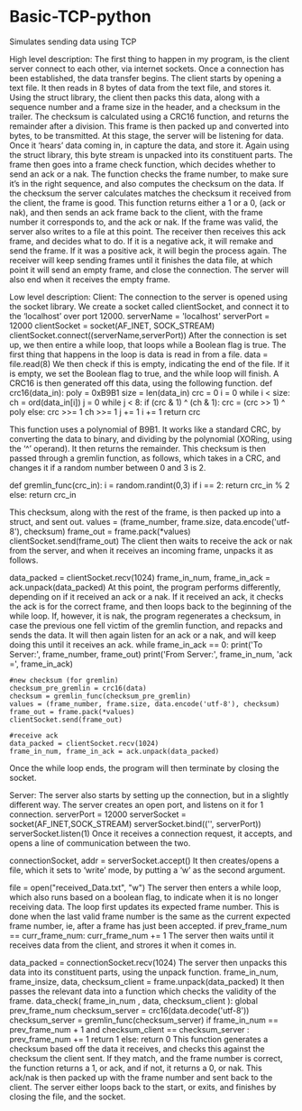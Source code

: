# Basic-TCP-python
Simulates sending data using TCP

High level description:
The first thing to happen in my program, is the client server connect to each other, via internet sockets. Once a connection has been established, the data transfer begins. The client starts by opening a text file. It then reads in 8 bytes of data from the text file, and stores it. Using the struct library, the client then packs this data, along with a sequence number and a frame size in the header, and a checksum in the trailer. The checksum is calculated using a CRC16 function, and returns the remainder after a division. This frame is then packed up and converted into bytes, to be transmitted.
At this stage, the server will be listening for data. Once it ‘hears’ data coming in, in capture the data, and store it. Again using the struct library, this byte stream is unpacked into its constituent parts. The frame then goes into a frame check function, which decides whether to send an ack or a nak. The function checks the frame number, to make sure it’s in the right sequence, and also computes the checksum on the data. If the checksum the server calculates matches the checksum it received from the client, the frame is good. This function returns either a 1 or a 0, (ack or nak), and then sends an ack frame back to the client, with the frame number it corresponds to, and the ack or nak. If the frame was valid, the server also writes to a file at this point.
The receiver then receives this ack frame, and decides what to do. If it is a negative ack, it will remake and send the frame. If it was a positive ack, it will begin the process again. The receiver will keep sending frames until it finishes the data file, at which point it will send an empty frame, and close the connection. The server will also end when it receives the empty frame.













Low level description:
Client:
The connection to the server is opened using the socket library. We create a socket called clientSocket, and connect it to the ‘localhost’ over port 12000.
serverName = 'localhost'
serverPort = 12000
clientSocket = socket(AF_INET, SOCK_STREAM)
clientSocket.connect((serverName,serverPort))
After the connection is set up, we then entire a while loop, that loops while a Boolean flag is true. The first thing that happens in the loop is data is read in from a file.
	data = file.read(8)
We then check if this is empty, indicating the end of the file. If it is empty, we set the Boolean flag to true, and the while loop will finish.
A CRC16 is then generated off this data, using the following function.
def crc16(data_in):
    	poly = 0xB9B1
    	size = len(data_in)
    	crc = 0
   	 i = 0
   	 while i < size:
   	     ch = ord(data_in[i])
   	     j = 0
   	     while j < 8:
  	          if (crc & 1) ^ (ch & 1):
  	              crc = (crc >> 1) ^ poly
  	          else:
  	              crc >>= 1
  	          ch >>= 1
  	          j += 1
  	      i += 1
  	  return crc

This function uses a polynomial of B9B1. It works like a standard CRC, by converting the data to binary, and dividing by the polynomial (XORing, using the ‘^’ operand). It then returns the remainder.
This checksum is then passed through a gremlin function, as follows, which takes in a CRC, and changes it if a random number between 0 and 3 is 2.

def gremlin_func(crc_in):
    i = random.randint(0,3)
    if i == 2:
        return crc_in % 2
    else:
        return crc_in

This checksum, along with the rest of the frame, is then packed up into a struct, and sent out.
values = (frame_number, frame.size, data.encode('utf-8'), checksum)
frame_out = frame.pack(*values)
clientSocket.send(frame_out)
The client then waits to receive the ack or nak from the server, and when it receives an incoming frame, unpacks it as follows.

data_packed = clientSocket.recv(1024)
frame_in_num, frame_in_ack = ack.unpack(data_packed)
At this point, the program performs differently, depending on if it received an ack or a nak. If it received an ack, it checks the ack is for the correct frame, and then loops back to the beginning of the while loop. If, however, it is nak, the program regenerates a checksum, in case the previous one fell victim of the gremlin function, and repacks and sends the data. It will then again listen for an ack or a nak, and will keep doing this until it receives an ack.
while frame_in_ack == 0:
    print('To Server:', frame_number, frame_out)
    print('From Server:', frame_in_num, 'ack =', frame_in_ack)

    #new checksum (for gremlin)
    checksum_pre_gremlin = crc16(data)
    checksum = gremlin_func(checksum_pre_gremlin)
    values = (frame_number, frame.size, data.encode('utf-8'), checksum)
    frame_out = frame.pack(*values)
    clientSocket.send(frame_out)

    #receive ack
    data_packed = clientSocket.recv(1024)
    frame_in_num, frame_in_ack = ack.unpack(data_packed)
Once the while loop ends, the program will then terminate by closing the socket.











Server:
The server also starts by setting up the connection, but in a slightly different way. The server creates an open port, and listens on it for 1 connection. 
serverPort = 12000
serverSocket = socket(AF_INET,SOCK_STREAM)
serverSocket.bind(('', serverPort))
serverSocket.listen(1)
Once it receives a connection request, it accepts, and opens a line of communication between the two.

connectionSocket, addr = serverSocket.accept()
It then creates/opens a file, which it sets to ‘write’ mode, by putting a ‘w’ as the second argument.

file = open("received_Data.txt", "w")
The server then enters a while loop, which also runs based on a boolean flag, to indicate when it is no longer receiving data.
The loop first updates its expected frame number. This is done when the last valid frame number is the same as the current expected frame number, ie, after a frame has just been accepted.
if prev_frame_num == curr_frame_num:
  	  curr_frame_num += 1
The server then waits until it receives data from the client, and strores it when it comes in.

data_packed = connectionSocket.recv(1024)
The server then unpacks this data into its constituent parts, using the unpack function.
frame_in_num, frame_insize, data, checksum_client = frame.unpack(data_packed)
It then passes the relevant data into a function which checks the validity of the frame.
data_check( frame_in_num , data, checksum_client ):
    global prev_frame_num
    checksum_server = crc16(data.decode('utf-8')) 
    checksum_server = gremlin_func(checksum_server)
    if frame_in_num == prev_frame_num + 1 and checksum_client == checksum_server :
        prev_frame_num += 1
        return 1
    else:
        return 0
This function generates a checksum based off the data it receives, and checks this against the checksum the client sent. If they match, and the frame number is correct, the function returns a 1, or ack, and if not, it returns a 0, or nak.
This ack/nak is then packed up with the frame number and sent back to the client. The server either loops back to the start, or exits, and finishes by closing the file, and the socket.
